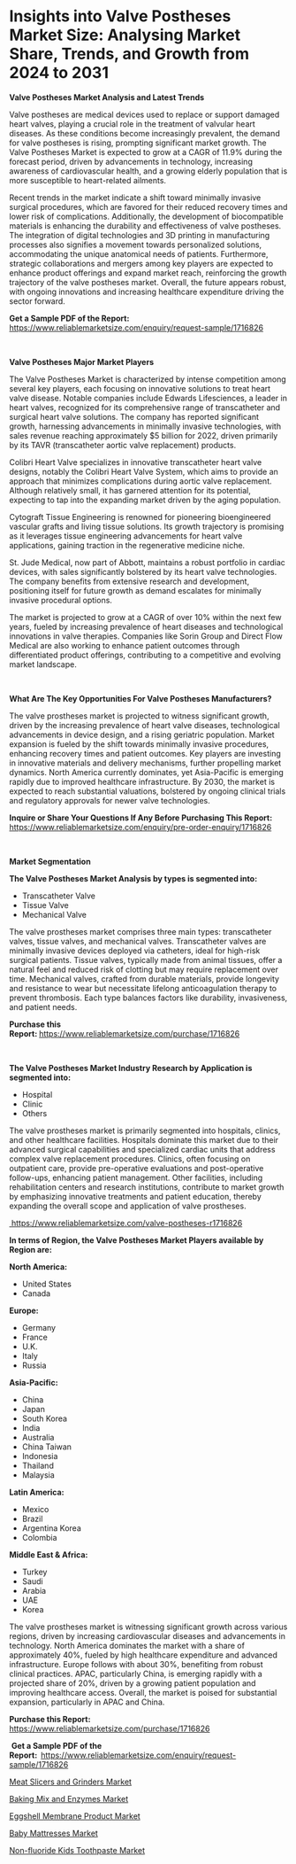 <p><h1>Insights into Valve Postheses Market Size: Analysing Market Share, Trends, and Growth from 2024 to 2031</h1></p><p><strong>Valve Postheses Market Analysis and Latest Trends</strong></p>
<p><p>Valve postheses are medical devices used to replace or support damaged heart valves, playing a crucial role in the treatment of valvular heart diseases. As these conditions become increasingly prevalent, the demand for valve postheses is rising, prompting significant market growth. The Valve Postheses Market is expected to grow at a CAGR of 11.9% during the forecast period, driven by advancements in technology, increasing awareness of cardiovascular health, and a growing elderly population that is more susceptible to heart-related ailments.</p><p>Recent trends in the market indicate a shift toward minimally invasive surgical procedures, which are favored for their reduced recovery times and lower risk of complications. Additionally, the development of biocompatible materials is enhancing the durability and effectiveness of valve postheses. The integration of digital technologies and 3D printing in manufacturing processes also signifies a movement towards personalized solutions, accommodating the unique anatomical needs of patients. Furthermore, strategic collaborations and mergers among key players are expected to enhance product offerings and expand market reach, reinforcing the growth trajectory of the valve postheses market. Overall, the future appears robust, with ongoing innovations and increasing healthcare expenditure driving the sector forward.</p></p>
<p><strong>Get a Sample PDF of the Report:&nbsp;</strong> <a href="https://www.reliablemarketsize.com/enquiry/request-sample/1716826?utm_campaign=1293&utm_medium=2&utm_source=Github&utm_content=ia&utm_term=10102024&utm_id=valve-postheses">https://www.reliablemarketsize.com/enquiry/request-sample/1716826</a></p>
<p>&nbsp;</p>
<p><strong>Valve Postheses Major Market Players</strong></p>
<p><p>The Valve Postheses Market is characterized by intense competition among several key players, each focusing on innovative solutions to treat heart valve disease. Notable companies include Edwards Lifesciences, a leader in heart valves, recognized for its comprehensive range of transcatheter and surgical heart valve solutions. The company has reported significant growth, harnessing advancements in minimally invasive technologies, with sales revenue reaching approximately $5 billion for 2022, driven primarily by its TAVR (transcatheter aortic valve replacement) products.</p><p>Colibri Heart Valve specializes in innovative transcatheter heart valve designs, notably the Colibri Heart Valve System, which aims to provide an approach that minimizes complications during aortic valve replacement. Although relatively small, it has garnered attention for its potential, expecting to tap into the expanding market driven by the aging population.</p><p>Cytograft Tissue Engineering is renowned for pioneering bioengineered vascular grafts and living tissue solutions. Its growth trajectory is promising as it leverages tissue engineering advancements for heart valve applications, gaining traction in the regenerative medicine niche.</p><p>St. Jude Medical, now part of Abbott, maintains a robust portfolio in cardiac devices, with sales significantly bolstered by its heart valve technologies. The company benefits from extensive research and development, positioning itself for future growth as demand escalates for minimally invasive procedural options.</p><p>The market is projected to grow at a CAGR of over 10% within the next few years, fueled by increasing prevalence of heart diseases and technological innovations in valve therapies. Companies like Sorin Group and Direct Flow Medical are also working to enhance patient outcomes through differentiated product offerings, contributing to a competitive and evolving market landscape.</p></p>
<p>&nbsp;</p>
<p><strong>What Are The Key Opportunities For Valve Postheses Manufacturers?</strong></p>
<p><p>The valve prostheses market is projected to witness significant growth, driven by the increasing prevalence of heart valve diseases, technological advancements in device design, and a rising geriatric population. Market expansion is fueled by the shift towards minimally invasive procedures, enhancing recovery times and patient outcomes. Key players are investing in innovative materials and delivery mechanisms, further propelling market dynamics. North America currently dominates, yet Asia-Pacific is emerging rapidly due to improved healthcare infrastructure. By 2030, the market is expected to reach substantial valuations, bolstered by ongoing clinical trials and regulatory approvals for newer valve technologies.</p></p>
<p><strong>Inquire or Share Your Questions If Any Before Purchasing This Report:</strong> <a href="https://www.reliablemarketsize.com/enquiry/pre-order-enquiry/1716826?utm_campaign=1293&utm_medium=2&utm_source=Github&utm_content=ia&utm_term=10102024&utm_id=valve-postheses">https://www.reliablemarketsize.com/enquiry/pre-order-enquiry/1716826</a></p>
<p>&nbsp;</p>
<p><strong>Market Segmentation</strong></p>
<p><strong>The Valve Postheses Market Analysis by types is segmented into:</strong></p>
<p><ul><li>Transcatheter Valve</li><li>Tissue Valve</li><li>Mechanical Valve</li></ul></p>
<p><p>The valve prostheses market comprises three main types: transcatheter valves, tissue valves, and mechanical valves. Transcatheter valves are minimally invasive devices deployed via catheters, ideal for high-risk surgical patients. Tissue valves, typically made from animal tissues, offer a natural feel and reduced risk of clotting but may require replacement over time. Mechanical valves, crafted from durable materials, provide longevity and resistance to wear but necessitate lifelong anticoagulation therapy to prevent thrombosis. Each type balances factors like durability, invasiveness, and patient needs.</p></p>
<p><strong>Purchase this Report:&nbsp;</strong><a href="https://www.reliablemarketsize.com/purchase/1716826?utm_campaign=1293&utm_medium=2&utm_source=Github&utm_content=ia&utm_term=10102024&utm_id=valve-postheses">https://www.reliablemarketsize.com/purchase/1716826</a></p>
<p>&nbsp;</p>
<p><strong>The Valve Postheses Market Industry Research by Application is segmented into:</strong></p>
<p><ul><li>Hospital</li><li>Clinic</li><li>Others</li></ul></p>
<p><p>The valve prostheses market is primarily segmented into hospitals, clinics, and other healthcare facilities. Hospitals dominate this market due to their advanced surgical capabilities and specialized cardiac units that address complex valve replacement procedures. Clinics, often focusing on outpatient care, provide pre-operative evaluations and post-operative follow-ups, enhancing patient management. Other facilities, including rehabilitation centers and research institutions, contribute to market growth by emphasizing innovative treatments and patient education, thereby expanding the overall scope and application of valve prostheses.</p></p>
<p><a href="https://www.reliablemarketsize.com/valve-postheses-r1716826?utm_campaign=1293&utm_medium=2&utm_source=Github&utm_content=ia&utm_term=10102024&utm_id=valve-postheses">&nbsp;https://www.reliablemarketsize.com/valve-postheses-r1716826</a></p>
<p><strong>In terms of Region, the Valve Postheses Market Players available by Region are:</strong></p>
<p>
    <p> <strong> North America: </strong>
        <ul>
            <li>United States</li>
            <li>Canada</li>
        </ul>
        </p> 
    <p> <strong> Europe: </strong>
        <ul>
            <li>Germany</li>
            <li>France</li>
            <li>U.K.</li>
            <li>Italy</li>
            <li>Russia</li>
        </ul>
        </p> 
    <p> <strong> Asia-Pacific: </strong>
        <ul>
            <li>China</li>
            <li>Japan</li>
            <li>South Korea</li>
            <li>India</li>
            <li>Australia</li>
            <li>China Taiwan</li>
            <li>Indonesia</li>
            <li>Thailand</li>
            <li>Malaysia</li>
        </ul>
        </p> 
    <p> <strong> Latin America: </strong>
        <ul>
            <li>Mexico</li>
            <li>Brazil</li>
            <li>Argentina Korea</li>
            <li>Colombia</li>
        </ul>
        </p> 
    <p> <strong> Middle East & Africa: </strong>
        <ul>
            <li>Turkey</li>
            <li>Saudi</li>
            <li>Arabia</li>
            <li>UAE</li>
            <li>Korea</li>
        </ul>
    </p>
    </p>
<p><p>The valve prostheses market is witnessing significant growth across various regions, driven by increasing cardiovascular diseases and advancements in technology. North America dominates the market with a share of approximately 40%, fueled by high healthcare expenditure and advanced infrastructure. Europe follows with about 30%, benefiting from robust clinical practices. APAC, particularly China, is emerging rapidly with a projected share of 20%, driven by a growing patient population and improving healthcare access. Overall, the market is poised for substantial expansion, particularly in APAC and China.</p></p>
<p><strong>Purchase this Report: </strong><a href="https://www.reliablemarketsize.com/purchase/1716826?utm_campaign=1293&utm_medium=2&utm_source=Github&utm_content=ia&utm_term=10102024&utm_id=valve-postheses">https://www.reliablemarketsize.com/purchase/1716826</a></p>
<p>&nbsp;<strong>Get a Sample PDF of the Report:&nbsp;&nbsp;</strong><a href="https://www.reliablemarketsize.com/enquiry/request-sample/1716826?utm_campaign=1293&utm_medium=2&utm_source=Github&utm_content=ia&utm_term=10102024&utm_id=valve-postheses">https://www.reliablemarketsize.com/enquiry/request-sample/1716826</a></p>
<p><strong></strong></p>
<p><p><a href="https://www.linkedin.com/pulse/global-meat-slicers-grinders-market-sector2024-2031-metrics-0blbe?utm_campaign=1293&utm_medium=2&utm_source=Github&utm_content=ia&utm_term=10102024&utm_id=valve-postheses">Meat Slicers and Grinders Market</a></p><p><a href="https://issuu.com/reportprime-2/docs/baking-mix-and-enzymes-market-size-_ea54e13e49abcf?utm_campaign=1293&utm_medium=2&utm_source=Github&utm_content=ia&utm_term=10102024&utm_id=valve-postheses">Baking Mix and Enzymes Market</a></p><p><a href="https://www.linkedin.com/pulse/driving-forces-global-eggshell-membrane-product-market-trends-z4oae?utm_campaign=1293&utm_medium=2&utm_source=Github&utm_content=ia&utm_term=10102024&utm_id=valve-postheses">Eggshell Membrane Product Market</a></p><p><a href="https://github.com/halkoitweden3/Market-Research-Report-List-1/blob/main/baby-mattresses-market.md?utm_campaign=1293&utm_medium=2&utm_source=Github&utm_content=ia&utm_term=10102024&utm_id=valve-postheses">Baby Mattresses Market</a></p><p><a href="https://github.com/carpessin3g0d/Market-Research-Report-List-1/blob/main/non-fluoride-kids-toothpaste-market.md?utm_campaign=1293&utm_medium=2&utm_source=Github&utm_content=ia&utm_term=10102024&utm_id=valve-postheses">Non-fluoride Kids Toothpaste Market</a></p></p>